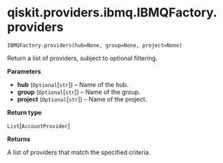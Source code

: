 # qiskit.providers.ibmq.IBMQFactory.providers

`IBMQFactory.providers(hub=None, group=None, project=None)`

Return a list of providers, subject to optional filtering.

**Parameters**

*   **hub** (`Optional`\[`str`]) – Name of the hub.
*   **group** (`Optional`\[`str`]) – Name of the group.
*   **project** (`Optional`\[`str`]) – Name of the project.

**Return type**

`List`\[`AccountProvider`]

**Returns**

A list of providers that match the specified criteria.
